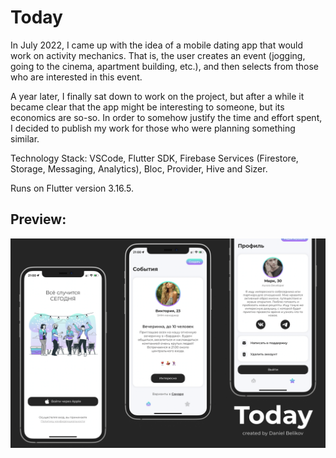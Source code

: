 # Today
In July 2022, I came up with the idea of a mobile dating app that would work on activity mechanics. That is, the user creates an event (jogging, going to the cinema, apartment building, etc.), and then selects from those who are interested in this event.

A year later, I finally sat down to work on the project, but after a while it became clear that the app might be interesting to someone, but its economics are so-so. In order to somehow justify the time and effort spent, I decided to publish my work for those who were planning something similar.

Technology Stack: VSCode, Flutter SDK, Firebase Services (Firestore, Storage, Messaging, Analytics), Bloc, Provider, Hive and Sizer.

Runs on Flutter version 3.16.5.

## Preview:
<img src="./preview/preview.png"/>